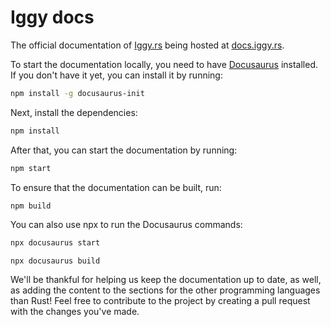 # Iggy docs

The official documentation of [Iggy.rs](https://iggy.rs) being hosted at [docs.iggy.rs](https://docs.iggy.rs).

To start the documentation locally, you need to have [Docusaurus](https://docusaurus.io) installed. If you don't have it yet, you can install it by running:

```bash
npm install -g docusaurus-init
```

Next, install the dependencies:

```bash
npm install
```

After that, you can start the documentation by running:

```bash
npm start
```

To ensure that the documentation can be built, run:

```bash
npm build
```

You can also use npx to run the Docusaurus commands:

```bash
npx docusaurus start
```

```
npx docusaurus build
```

We'll be thankful for helping us keep the documentation up to date, as well, as adding the content to the sections for the other programming languages than Rust! Feel free to contribute to the project by creating a pull request with the changes you've made.
